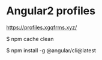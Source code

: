 # Angular2 profiles




https://profiles.xgqfrms.xyz/




$ npm cache clean

$ npm install -g @angular/cli@latest












